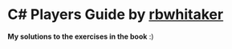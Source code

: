 # C# Players Guide by [rbwhitaker](https://github.com/rbwhitaker)

__My solutions to the exercises in the book__ :)
